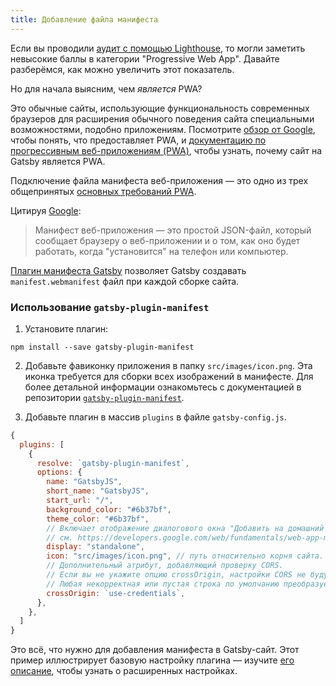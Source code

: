 ```yaml
---
title: Добавление файла манифеста
---
```


Если вы проводили [аудит с помощью Lighthouse](/docs/audit-with-lighthouse/), то могли заметить невысокие баллы в категории "Progressive Web App". Давайте разберёмся, как можно увеличить этот показатель.

Но для начала выясним, чем _является_ PWA?

Это обычные сайты, использующие функциональность современных браузеров для расширения обычного поведения сайта специальными возможностями, подобно приложениям. Посмотрите [обзор от Google](https://developers.google.com/web/progressive-web-apps/), чтобы понять, что предоставляет PWA, и [документацию по прогрессивным веб-приложениям (PWA)](/docs/progressive-web-app/), чтобы узнать, почему сайт на Gatsby является PWA.

Подключение файла манифеста веб-приложения ― это одно из трех общепринятых [основных требований PWA](https://alistapart.com/article/yes-that-web-project-should-be-a-pwa#section1).

Цитируя [Google](https://developers.google.com/web/fundamentals/web-app-manifest/):

> Манифест веб-приложения ― это простой JSON-файл, который сообщает браузеру о веб-приложении и о том, как оно будет работать, когда "установится" на телефон или компьютер.

[Плагин манифеста Gatsby](/packages/gatsby-plugin-manifest/) позволяет Gatsby создавать `manifest.webmanifest` файл при каждой сборке сайта.

### Использование `gatsby-plugin-manifest`

1.  Установите плагин:

```shell
npm install --save gatsby-plugin-manifest
```

2. Добавьте фавиконку приложения в папку `src/images/icon.png`. Эта иконка требуется для сборки всех изображений в манифесте. Для более детальной информации ознакомьтесь с документацией в репозитории [`gatsby-plugin-manifest`](https://github.com/gatsbyjs/gatsby/blob/master/packages/gatsby-plugin-manifest/README.md).

3. Добавьте плагин в массив `plugins` в файле `gatsby-config.js`.

```javascript:title=gatsby-config.js
{
  plugins: [
    {
      resolve: `gatsby-plugin-manifest`,
      options: {
        name: "GatsbyJS",
        short_name: "GatsbyJS",
        start_url: "/",
        background_color: "#6b37bf",
        theme_color: "#6b37bf",
        // Включает отображение диалогового окна "Добавить на домашний экран" и выключает интерфейс браузера (вместе с кнопкой "назад")
        // см. https://developers.google.com/web/fundamentals/web-app-manifest/#display
        display: "standalone",
        icon: "src/images/icon.png", // путь относительно корня сайта.
        // Дополнительный атрибут, добавляющий проверку CORS.
        // Если вы не укажите опцию crossOrigin, настройки CORS не будут добавлены в манифест.
        // Любая некорректная или пустая строка по умолчанию преобразуется в `anonymous`
        crossOrigin: `use-credentials`,
      },
    },
  ]
}
```

Это всё, что нужно для добавления манифеста в Gatsby-сайт. Этот пример иллюстрирует базовую настройку плагина ― изучите [его описание](/packages/gatsby-plugin-manifest/?=gatsby-plugin-manifest#automatic-mode), чтобы узнать о расширенных настройках.
